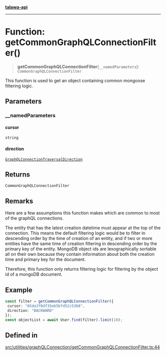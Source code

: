 [**talawa-api**](../../../../README.md)

***

# Function: getCommonGraphQLConnectionFilter()

> **getCommonGraphQLConnectionFilter**(`__namedParameters`): `CommonGraphQLConnectionFilter`

This function is used to get an object containing common mongoose filtering logic.

## Parameters

### \_\_namedParameters

#### cursor

`string`

#### direction

[`GraphQLConnectionTraversalDirection`](../../type-aliases/GraphQLConnectionTraversalDirection.md)

## Returns

`CommonGraphQLConnectionFilter`

## Remarks

Here are a few assumptions this function makes which are common to most of the
graphQL connections.

The entity that has the latest creation datetime must appear at the top of the connection. This
means the default filtering logic would be to filter in descending order by the time of creation of
an entity, and if two or more entities have the same time of creation filtering in descending order
by the primary key of the entity. MongoDB object ids are lexographically sortable all on their own
because they contain information about both the creation time and primary key for the document.

Therefore, this function only returns filtering logic for filtering by the object id of a mongoDB
document.

## Example

```ts
const filter = getCommonGraphQLConnectionFilter({
 cursor: "65da3f8df35eb5bfd52c5368",
 direction: "BACKWARD"
});
const objectList = await User.find(filter).limit(10);
```

## Defined in

[src/utilities/graphQLConnection/getCommonGraphQLConnectionFilter.ts:44](https://github.com/Suyash878/talawa-api/blob/e4413cec641a837926071678fed3c7f67234e31e/src/utilities/graphQLConnection/getCommonGraphQLConnectionFilter.ts#L44)
